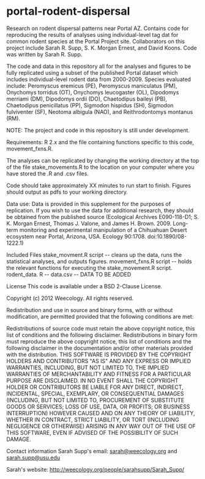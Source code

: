 portal-rodent-dispersal
=======================

Research on rodent dispersal patterns near Portal AZ. Contains code for reproducing the results of analyses using individual-level tag dat for common rodent species at the Portal Project site. Collaborators on this project include Sarah R. Supp, S. K. Morgan Ernest, and David Koons. Code was written by Sarah R. Supp.

The code and data in this repository all for the analyses and figures to be fully replicated using a subset of the published Portal dataset which includes individual-level rodent data from 2000-2009. Species evaluated include: Peromyscus eremicus (PE), Peromyscus maniculatus (PM), Onychomys torridus (OT), Onychomys leucogaster (OL), Dipodomys merriami (DM), Dipodomys ordii (DO), Chaetodipus baileyi (PB), Chaetodipus penicillatus (PP), Sigmodon hispidus (SH), Sigmodon fulviventer (SF), Neotoma albigula (NAO), and Reithrodontomys montanus (RM).

NOTE: The project and code in this repository is still under development. 

Requirements: R 2.x and the file containing functions specific to this code, movement_fxns.R.

The analyses can be replicated by changing the working directory at the top of the file stake_movements.R to the location on your computer where you have stored the .R and .csv files.

Code should take approximately XX minutes to run start to finish. Figures should output as pdfs to your working directory. 

Data use: Data is provided in this supplement for the purposes of replication. If you wish to use the data for additional research, they should be obtained from the published source (Ecological Archives E090-118-D1; S. K. Morgan Ernest, Thomas J. Valone, and James H. Brown. 2009. Long-term monitoring and experimental manipulation of a Chihuahuan Desert ecosystem near Portal, Arizona, USA. Ecology 90:1708. doi:10.1890/08-1222.1)

Included Files
stake_movment.R script -- cleans up the data, runs the statistical analyses, and outputs figures.
movement_fxns.R script -- holds the relevant functions for executing the stake_movement.R script.
rodent_data. R  -- 
data.csv -- DATA TO BE ADDED

License
This code is available under a BSD 2-Clause License.

Copyright (c) 2012 Weecology. All rights reserved.

Redistribution and use in source and binary forms, with or without modification, are permitted provided that the following conditions are met:

Redistributions of source code must retain the above copyright notice, this list of conditions and the following disclaimer. Redistributions in binary form must reproduce the above copyright notice, this list of conditions and the following disclaimer in the documentation and/or other materials provided with the distribution. THIS SOFTWARE IS PROVIDED BY THE COPYRIGHT HOLDERS AND CONTRIBUTORS "AS IS" AND ANY EXPRESS OR IMPLIED WARRANTIES, INCLUDING, BUT NOT LIMITED TO, THE IMPLIED WARRANTIES OF MERCHANTABILITY AND FITNESS FOR A PARTICULAR PURPOSE ARE DISCLAIMED. IN NO EVENT SHALL THE COPYRIGHT HOLDER OR CONTRIBUTORS BE LIABLE FOR ANY DIRECT, INDIRECT, INCIDENTAL, SPECIAL, EXEMPLARY, OR CONSEQUENTIAL DAMAGES (INCLUDING, BUT NOT LIMITED TO, PROCUREMENT OF SUBSTITUTE GOODS OR SERVICES; LOSS OF USE, DATA, OR PROFITS; OR BUSINESS INTERRUPTION) HOWEVER CAUSED AND ON ANY THEORY OF LIABILITY, WHETHER IN CONTRACT, STRICT LIABILITY, OR TORT (INCLUDING NEGLIGENCE OR OTHERWISE) ARISING IN ANY WAY OUT OF THE USE OF THIS SOFTWARE, EVEN IF ADVISED OF THE POSSIBILITY OF SUCH DAMAGE.

Contact information
Sarah Supp's email: sarah@weecology.org and sarah.supp@usu.edu

Sarah's website: http://weecology.org/people/sarahsupp/Sarah_Supp/